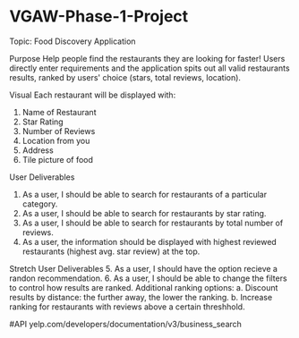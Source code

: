 # VGAW-Phase-1-Project

Topic: Food Discovery Application 

Purpose
Help people find the restaurants they are looking for faster! Users directly enter requirements and the application spits out all valid restaurants results, 
ranked by users' choice (stars, total reviews, location).

Visual
Each restaurant will be displayed with: 
1. Name of Restaurant
2. Star Rating
3. Number of Reviews
4. Location from you
5. Address
7. Tile picture of food

User Deliverables 
1. As a user, I should be able to search for restaurants of a particular category. 
2. As a user, I should be able to search for restaurants by star rating.  
3. As a user, I should be able to search for restaurants by total number of reviews.
4. As a user, the information should be displayed with highest reviewed restaurants (highest avg. star review) at the top. 

Stretch User Deliverables 
5. As a user, I should have the option recieve a randon recommendation. 
6. As a user, I should be able to change the filters to control how results are ranked. Additional ranking options:
    a. Discount results by distance: the further away, the lower the ranking. 
    b. Increase ranking for restaurants with reviews above a certain threshhold. 

#API
yelp.com/developers/documentation/v3/business_search
